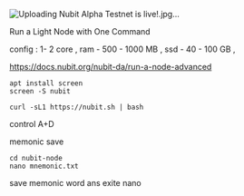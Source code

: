 ![Uploading Nubit Alpha Testnet is live!.jpg…]()

Run a Light Node with One Command

config : 1- 2 core ,
ram - 500  - 1000 MB , 
ssd - 40 - 100 GB , 

https://docs.nubit.org/nubit-da/run-a-node-advanced

```
apt install screen 
screen -S nubit

curl -sL1 https://nubit.sh | bash

```

control A+D

memonic save

```
cd nubit-node
nano mnemonic.txt

```

save memonic word ans exite nano
